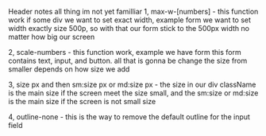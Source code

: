 Header notes all thing im not yet familliar
1, max-w-[numbers] - this function work if some div we want to set exact width, example form we want to set width exactly size 500p, so with that our form stick to the 500px width no matter how big our screen

2, scale-numbers - this function work, example we have form this form contains text, input, and button. all that is gonna be change the size from smaller depends on how size we add

3, size px and then sm:size px or md:size px - the size in our div className is the main size if the screen meet the size small, and the sm:size or md:size is the main size if the screen is not small size

4, outline-none - this is the way to remove the default outline for the input field